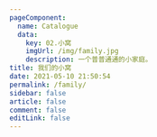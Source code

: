 ```yaml
---
pageComponent: 
  name: Catalogue
  data: 
    key: 02.小窝
    imgUrl: /img/family.jpg
    description: 一个普普通通的小家庭。
title: 我们的小窝
date: 2021-05-10 21:50:54
permalink: /family/
sidebar: false
article: false
comment: false
editLink: false
---
```

